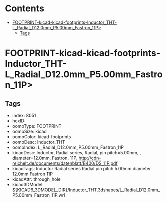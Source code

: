 



Contents
========

* [FOOTPRINT-kicad-kicad-footprints-Inductor_THT-L_Radial_D12.0mm_P5.00mm_Fastron_11P>](#footprint-kicad-kicad-footprints-inductor_tht-l_radial_d120mm_p500mm_fastron_11p)
	* [Tags](#tags)

# FOOTPRINT-kicad-kicad-footprints-Inductor_THT-L_Radial_D12.0mm_P5.00mm_Fastron_11P>

## Tags

- index: 8051
- hexID: 
- oompType: FOOTPRINT
- oompSize: kicad
- oompColor: kicad-footprints
- oompDesc: Inductor_THT
- oompIndex: L_Radial_D12.0mm_P5.00mm_Fastron_11P
- kicadDesc: Inductor, Radial series, Radial, pin pitch=5.00mm, , diameter=12.0mm, Fastron, 11P, http://cdn-reichelt.de/documents/datenblatt/B400/DS_11P.pdf
- kicadTags: Inductor Radial series Radial pin pitch 5.00mm  diameter 12.0mm Fastron 11P
- kicadAttr: through_hole
- kicad3DModel: ${KICAD6_3DMODEL_DIR}/Inductor_THT.3dshapes/L_Radial_D12.0mm_P5.00mm_Fastron_11P.wrl

